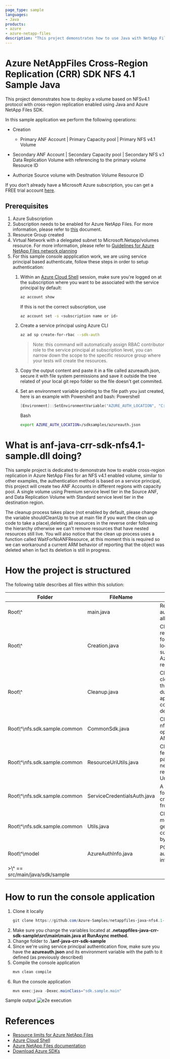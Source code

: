 ```yaml
---
page_type: sample
languages:
- Java
products:
- azure
- azure-netapp-files
description: "This project demonstrates how to use Java with NetApp Files SDK for Microsoft.NetApp resource provider to enable cross-region replication on NFS 4.1 Volume."
---
```


# Azure NetAppFiles Cross-Region Replication (CRR) SDK NFS 4.1 Sample Java

This project demonstrates how to deploy a volume based on NFSv4.1 protocol with cross-region replication enabled using Java and Azure NetApp Files SDK.

In this sample application we perform the following operations:

* Creation
  * Primary ANF Account
	| Primary Capacity pool 
		| Primary NFS v4.1 Volume 
		
 * Secondary ANF Account
	| Secondary Capacity pool
		| Secondary NFS v.1 Data Replication Volume with referencing to the primary volume Resource ID
			
 * Authorize Source volume with Desitnation Volume Resource ID
  
If you don't already have a Microsoft Azure subscription, you can get a FREE trial account [here](http://go.microsoft.com/fwlink/?LinkId=330212).

## Prerequisites

1. Azure Subscription
1. Subscription needs to be enabled for Azure NetApp Files. For more information, please refer to [this](https://docs.microsoft.com/azure/azure-netapp-files/azure-netapp-files-register#waitlist) document.
1. Resource Group created
1. Virtual Network with a delegated subnet to Microsoft.Netapp/volumes resource. For more information, please refer to [Guidelines for Azure NetApp Files network planning](https://docs.microsoft.com/en-us/azure/azure-netapp-files/azure-netapp-files-network-topologies)
1. For this sample console appplication work, we are using service principal based  authenticate, follow these steps in order to setup authentication:
    1. Within an [Azure Cloud Shell](https://docs.microsoft.com/en-us/azure/cloud-shell/quickstart) session, make sure you're logged on at the subscription where you want to be associated with the service principal by default:
        ```bash
        az account show
        ```
        If this is not the correct subscription, use             
          ```bash
         az account set -s <subscription name or id>  
         ```
    1. Create a service principal using Azure CLI
        ```bash
        az ad sp create-for-rbac --sdk-auth
        ```

        >Note: this command will automatically assign RBAC contributor role to the service principal at subscription level, you can narrow down the scope to the specific resource group where your tests will create the resources.

    1. Copy the output content and paste it in a file called azureauth.json, secure it with file system permissions and save it outside the tree related of your 	local git repo folder so the file doesn't get commited. 
    1. Set an environment variable pointing to the file path you just created, here is an example with Powershell and bash:
        Powershell 
        ```powershell
       [Environment]::SetEnvironmentVariable("AZURE_AUTH_LOCATION", "C:\sdksample\azureauth.json", "User")
       ```
        Bash
        ```bash
        export AZURE_AUTH_LOCATION=/sdksamples/azureauth.json
        ``` 


# What is anf-java-crr-sdk-nfs4.1-sample.dll doing? 

This sample project is dedicated to demonstrate how to enable cross-region replication in Azure NetApp Files for an NFS v4.1 enabled volume, similar to other examples, the authentication method is based on a service principal, this project will create two ANF Accounts in different regions with capacity pool. A single volume using Premium service level tier in the Source ANF, and Data Replication Volume with Standard service level tier in the destination region. 

The cleanup process takes place (not enabled by default, please change the variable shouldCleanUp to true at main file if you want the clean up code to take a place),deleting all resources in the reverse order following the hierarchy otherwise we can't remove resources that have nested resources still live. You will also notice that the clean up process uses a function called WaitForNoANFResource, at this moment this is required so we can workaround a current ARM behavior of reporting that the object was deleted when in fact its deletion is still in progress.
# How the project is structured

The following table describes all files within this solution:

| Folder         | FileName                    | Description                                                                                                                                                                                                                                                               |
|----------------|-----------------------------|---------------------------------------------------------------------------------------------------------------------------------------------------------------------------------------------------------------------------------------------------------------------------|
| Root\\^           | main.java                   | Reads configuration, authenticates, executes all operations
| Root\\^           | Creation.java               | Class that contains all resource creation loops, following the hierarchy logic in order to successfully deploy Azure NetApp Files resources
| Root\\^           | Cleanup.java                | Class that performs cleanup of all artifacts that were created during this sample application. Its call is commented out by default in main.java
| Root\\^\nfs.sdk.sample.common    | CommonSdk.java              | Class dedicated to nfs.sdk.sample.common operations related to ANF's SDK
| Root\\^\nfs.sdk.sample.common    | ResourceUriUtils.java       | Class that exposes a few methods that help parsing Uri's, building new Uri's, or getting a resource name from a Uri, etc
| Root\\^\nfs.sdk.sample.common    | ServiceCredentialsAuth.java | A small support class for extracting and creating credentials from a File
| Root\\^\nfs.sdk.sample.common    | Utils.java                  | Class that exposes methods that help with getting the configuration object, byte conversion, etc
| Root\\^\model     | AzureAuthInfo.java          | POJO class to hold authentication information
>\\^ == src/main/java/sdk/sample                                                               |

# How to run the console application

1. Clone it locally
    ```powershell
    git clone https://github.com/Azure-Samples/netappfiles-java-nfs4.1-sdk-sample.git
    ```
1. Make sure you change the variables located at **.netappfiles-java-crr-sdk-sample\src\main\main.java at RunAsync method.**
1. Change folder to **.\anf-java-crr-sdk-sample**
1. Since we're using service principal authentication flow, make sure you have the **azureauth.json** and its environment variable with the path to it defined (as previously described)
1. Compile the console application
    ```powershell
    mvn clean compile
    ```
1. Run the console application
    ```powershell
    mvn exec:java -Dexec.mainClass="sdk.sample.main"

Sample output
![e2e execution](./media/e2e-execution.png)

# References

* [Resource limits for Azure NetApp Files](https://docs.microsoft.com/azure/azure-netapp-files/azure-netapp-files-resource-limits)
* [Azure Cloud Shell](https://docs.microsoft.com/azure/cloud-shell/quickstart)
* [Azure NetApp Files documentation](https://docs.microsoft.com/azure/azure-netapp-files/)
* [Download Azure SDKs](https://azure.microsoft.com/downloads/)
 
